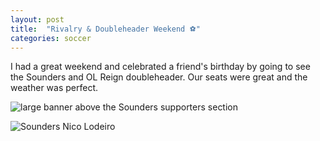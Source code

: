 ```yaml
---
layout: post
title:  "Rivalry & Doubleheader Weekend ⚽"
categories: soccer 
---
```


I had a great weekend and celebrated a friend's birthday by going to see the Sounders and OL Reign doubleheader. Our seats were great and the weather was perfect. 

![large banner above the Sounders supporters section ](/tanyaselvog.github.io/assets/legacy.jpeg)

![Sounders Nico Lodeiro](/tanyaselvog.github.io/assets/lodeiro.jpeg)